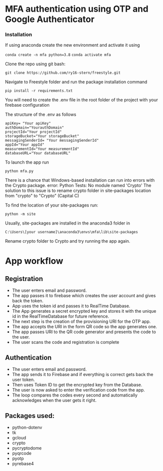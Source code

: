 # MFA authentication using OTP and Google Authenticator

### Installation

If using anaconda create the new environment and activate it using

`conda create -n mfa python=3.8`
`conda activate mfa`

Clone the repo using git bash:

`git clone https://github.com/ry16-stern/freestyle.git`

Navigate to Freestyle folder and run the package installation command

`pip install -r requirements.txt`

You will need to create the .env file in the root folder of the project with your firebase configuration

The structure of the .env as follows

	apiKey= "Your apiKey"
	authDomain="YourauthDomain"
	projectId="Your projectId"
	storageBucket="Your storageBucket"
	messagingSenderId= "Your messagingSenderId"
	appId="Your appId"
	measurementId="Your measurementId"
	databaseURL="Your databaseURL"

To launch the app run

`python mfa.py`

There is a chance that Windows-based installation can run into errors with the Crypto package.
error: Python Tests: No module named 'Crypto'
The solution to this issue is to rename crypto folder in site-packages location from "crypto" to "Crypto" (Capital C)

To find the location of your site-packages run:

`python -m site`

Usually, site-packages are installed in the anaconda3 folder in

`C:\Users\[your username]\anaconda3\envs\mfa\lib\site-packages`

Rename crypto folder to Crypto and try running the app again.

# App workflow

## Registration

- The user enters email and password.
- The app passes it to firebase which creates the user account and gives back the token.
- App uses the token id and passes it to RealTime Database.
- The App generates a secret encrypted key and stores it with the unique id in the RealTimeDatabase for future reference.
- The next step is the creation of the provisioning URI for the OTP app.
- The app accepts the URI in the form QR code so the app generates one.
- The app passes URI to the QR code generator and presents the code to the user.
- The user scans the code and registration is complete

## Authentication

- The user enters email and password.
- The app sends it to Firebase and if everything is correct gets back the user token.
- Then uses Token ID to get the encrypted key from the Database.
- The user is now asked to enter the verification code from the app.
- The loop compares the codes every second and automatically acknowledges when the user gets it right.

## Packages used:

- python-dotenv
- tk
- gcloud
- crypto
- pycryptodome
- pyqrcode
- pyotp
- pyrebase4